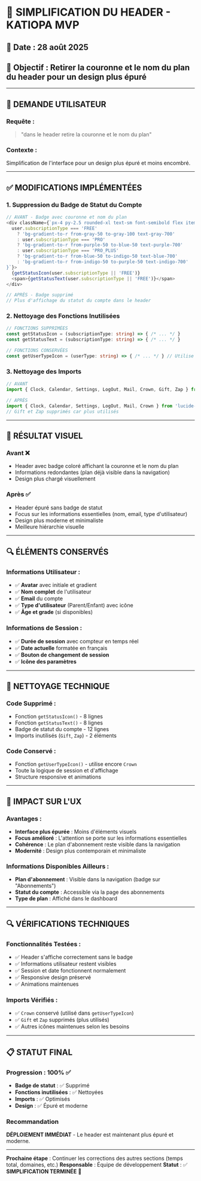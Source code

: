 # 🎯 SIMPLIFICATION DU HEADER - KATIOPA MVP

## 📅 **Date** : 28 août 2025
## 🎯 **Objectif** : Retirer la couronne et le nom du plan du header pour un design plus épuré

---

## 🚨 **DEMANDE UTILISATEUR**

### **Requête :**
> "dans le header retire la couronne et le nom du plan"

### **Contexte :**
Simplification de l'interface pour un design plus épuré et moins encombré.

---

## ✅ **MODIFICATIONS IMPLÉMENTÉES**

### **1. Suppression du Badge de Statut du Compte**
```typescript
// AVANT - Badge avec couronne et nom du plan
<div className={`px-4 py-2.5 rounded-xl text-sm font-semibold flex items-center gap-2.5 shadow-sm ${
  user.subscriptionType === 'FREE' 
    ? 'bg-gradient-to-r from-gray-50 to-gray-100 text-gray-700' 
    : user.subscriptionType === 'PRO'
    ? 'bg-gradient-to-r from-purple-50 to-blue-50 text-purple-700'
    : user.subscriptionType === 'PRO_PLUS'
    ? 'bg-gradient-to-r from-blue-50 to-indigo-50 text-blue-700'
    : 'bg-gradient-to-r from-indigo-50 to-purple-50 text-indigo-700'
}`}>
  {getStatusIcon(user.subscriptionType || 'FREE')}
  <span>{getStatusText(user.subscriptionType || 'FREE')}</span>
</div>

// APRÈS - Badge supprimé
// Plus d'affichage du statut du compte dans le header
```

### **2. Nettoyage des Fonctions Inutilisées**
```typescript
// FONCTIONS SUPPRIMÉES
const getStatusIcon = (subscriptionType: string) => { /* ... */ }
const getStatusText = (subscriptionType: string) => { /* ... */ }

// FONCTIONS CONSERVÉES
const getUserTypeIcon = (userType: string) => { /* ... */ } // Utilise encore Crown
```

### **3. Nettoyage des Imports**
```typescript
// AVANT
import { Clock, Calendar, Settings, LogOut, Mail, Crown, Gift, Zap } from 'lucide-react'

// APRÈS
import { Clock, Calendar, Settings, LogOut, Mail, Crown } from 'lucide-react'
// Gift et Zap supprimés car plus utilisés
```

---

## 🎨 **RÉSULTAT VISUEL**

### **Avant** ❌
- Header avec badge coloré affichant la couronne et le nom du plan
- Informations redondantes (plan déjà visible dans la navigation)
- Design plus chargé visuellement

### **Après** ✅
- Header épuré sans badge de statut
- Focus sur les informations essentielles (nom, email, type d'utilisateur)
- Design plus moderne et minimaliste
- Meilleure hiérarchie visuelle

---

## 🔍 **ÉLÉMENTS CONSERVÉS**

### **Informations Utilisateur :**
- ✅ **Avatar** avec initiale et gradient
- ✅ **Nom complet** de l'utilisateur
- ✅ **Email** du compte
- ✅ **Type d'utilisateur** (Parent/Enfant) avec icône
- ✅ **Âge et grade** (si disponibles)

### **Informations de Session :**
- ✅ **Durée de session** avec compteur en temps réel
- ✅ **Date actuelle** formatée en français
- ✅ **Bouton de changement de session**
- ✅ **Icône des paramètres**

---

## 🧹 **NETTOYAGE TECHNIQUE**

### **Code Supprimé :**
- Fonction `getStatusIcon()` - 8 lignes
- Fonction `getStatusText()` - 8 lignes
- Badge de statut du compte - 12 lignes
- Imports inutilisés (`Gift`, `Zap`) - 2 éléments

### **Code Conservé :**
- Fonction `getUserTypeIcon()` - utilise encore `Crown`
- Toute la logique de session et d'affichage
- Structure responsive et animations

---

## 📱 **IMPACT SUR L'UX**

### **Avantages :**
- **Interface plus épurée** : Moins d'éléments visuels
- **Focus amélioré** : L'attention se porte sur les informations essentielles
- **Cohérence** : Le plan d'abonnement reste visible dans la navigation
- **Modernité** : Design plus contemporain et minimaliste

### **Informations Disponibles Ailleurs :**
- **Plan d'abonnement** : Visible dans la navigation (badge sur "Abonnements")
- **Statut du compte** : Accessible via la page des abonnements
- **Type de plan** : Affiché dans le dashboard

---

## 🔍 **VÉRIFICATIONS TECHNIQUES**

### **Fonctionnalités Testées :**
- ✅ Header s'affiche correctement sans le badge
- ✅ Informations utilisateur restent visibles
- ✅ Session et date fonctionnent normalement
- ✅ Responsive design préservé
- ✅ Animations maintenues

### **Imports Vérifiés :**
- ✅ `Crown` conservé (utilisé dans `getUserTypeIcon`)
- ✅ `Gift` et `Zap` supprimés (plus utilisés)
- ✅ Autres icônes maintenues selon les besoins

---

## 📋 **STATUT FINAL**

### **Progression** : 100% ✅
- **Badge de statut** : ✅ Supprimé
- **Fonctions inutilisées** : ✅ Nettoyées
- **Imports** : ✅ Optimisés
- **Design** : ✅ Épuré et moderne

### **Recommandation**
**DÉPLOIEMENT IMMÉDIAT** - Le header est maintenant plus épuré et moderne.

---

**Prochaine étape** : Continuer les corrections des autres sections (temps total, domaines, etc.)
**Responsable** : Équipe de développement
**Statut** : ✅ **SIMPLIFICATION TERMINÉE** 🎯
